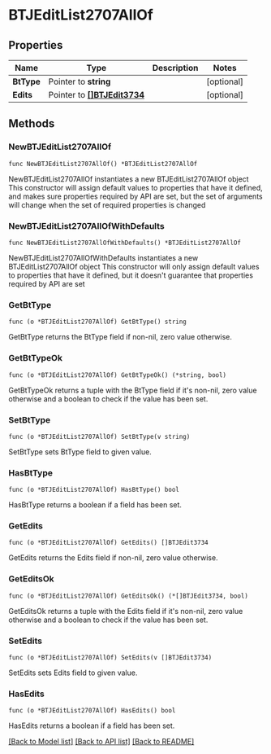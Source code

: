# BTJEditList2707AllOf

## Properties

Name | Type | Description | Notes
------------ | ------------- | ------------- | -------------
**BtType** | Pointer to **string** |  | [optional] 
**Edits** | Pointer to [**[]BTJEdit3734**](BTJEdit3734.md) |  | [optional] 

## Methods

### NewBTJEditList2707AllOf

`func NewBTJEditList2707AllOf() *BTJEditList2707AllOf`

NewBTJEditList2707AllOf instantiates a new BTJEditList2707AllOf object
This constructor will assign default values to properties that have it defined,
and makes sure properties required by API are set, but the set of arguments
will change when the set of required properties is changed

### NewBTJEditList2707AllOfWithDefaults

`func NewBTJEditList2707AllOfWithDefaults() *BTJEditList2707AllOf`

NewBTJEditList2707AllOfWithDefaults instantiates a new BTJEditList2707AllOf object
This constructor will only assign default values to properties that have it defined,
but it doesn't guarantee that properties required by API are set

### GetBtType

`func (o *BTJEditList2707AllOf) GetBtType() string`

GetBtType returns the BtType field if non-nil, zero value otherwise.

### GetBtTypeOk

`func (o *BTJEditList2707AllOf) GetBtTypeOk() (*string, bool)`

GetBtTypeOk returns a tuple with the BtType field if it's non-nil, zero value otherwise
and a boolean to check if the value has been set.

### SetBtType

`func (o *BTJEditList2707AllOf) SetBtType(v string)`

SetBtType sets BtType field to given value.

### HasBtType

`func (o *BTJEditList2707AllOf) HasBtType() bool`

HasBtType returns a boolean if a field has been set.

### GetEdits

`func (o *BTJEditList2707AllOf) GetEdits() []BTJEdit3734`

GetEdits returns the Edits field if non-nil, zero value otherwise.

### GetEditsOk

`func (o *BTJEditList2707AllOf) GetEditsOk() (*[]BTJEdit3734, bool)`

GetEditsOk returns a tuple with the Edits field if it's non-nil, zero value otherwise
and a boolean to check if the value has been set.

### SetEdits

`func (o *BTJEditList2707AllOf) SetEdits(v []BTJEdit3734)`

SetEdits sets Edits field to given value.

### HasEdits

`func (o *BTJEditList2707AllOf) HasEdits() bool`

HasEdits returns a boolean if a field has been set.


[[Back to Model list]](../README.md#documentation-for-models) [[Back to API list]](../README.md#documentation-for-api-endpoints) [[Back to README]](../README.md)


